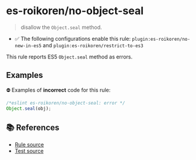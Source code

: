 # es-roikoren/no-object-seal
> disallow the `Object.seal` method.

- ✅ The following configurations enable this rule: `plugin:es-roikoren/no-new-in-es5` and `plugin:es-roikoren/restrict-to-es3`

This rule reports ES5 `Object.seal` method as errors.

## Examples

⛔ Examples of **incorrect** code for this rule:

```js
/*eslint es-roikoren/no-object-seal: error */
Object.seal(obj);
```

## 📚 References

- [Rule source](https://github.com/roikoren755/eslint-plugin-es/blob/v0.0.5/src/rules/no-object-seal.ts)
- [Test source](https://github.com/roikoren755/eslint-plugin-es/blob/v0.0.5/tests/src/rules/no-object-seal.ts)
